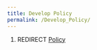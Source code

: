 ```yaml
---
title: Develop Policy
permalink: /Develop_Policy/
---
```


1.  REDIRECT [Policy](/Policy "wikilink")
